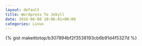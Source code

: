 ```yaml
---
layout: default                                                                                                              
title: Wordpress To Jekyll                                                                                                                       
date: 2016-06-08 10:06:01+00:00                                                                                                                        
categories: Linux                                                                                                                
---                                                                                                                              
```


{% gist makeittotop/b307894bf2f3538193cb6b91d4f5327d %}                                                                                                           

